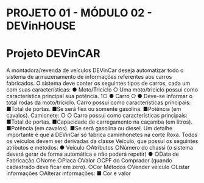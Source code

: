 # PROJETO 01 - MÓDULO 02 - DEVinHOUSE

# Projeto DEVinCAR



A montadora/revenda de veículos DEVinCar deseja automatizar todo o sistema de
armazenamento de informações referentes aos carros fabricados. O sistema deve conter os
seguintes tipos de carros, cada um com suas características:
●
Moto/Triciclo
○
Uma moto/triciclo possui como característica principal sua potência.
1○
●
Carro
○
●
Deve-se informar o total rodas da moto/triciclo.
Carro possui como características principais:
■Total de portas.
■Se será flex ou somente gasolina.
■Potência (em cavalos).
Camionete:
○
○
Carro possui como características principais:
■Total de portas.
■Capacidade de carregamento na caçamba (em litros).
■Potência (em cavalos).
■Se será gasolina ou diesel.
Um detalhe importante é que a DEVinCar só fabrica caminhonetes na corte
Roxa.
Todos os veículos devem ser derivadas da classe Veículo, que possui os seguintes atributos e
métodos:
●
Veículo
○Atributos
○Número do chassi (o sistema deverá gerar de forma automática e não poderá
repetir)
●
○Data de Fabricação
○Nome
○Placa
○Valor
○CPF do Comprador (quando cadastrado deve ficar em zero).
○Cor
Métodos
○Vender veículo
○Listar informações
○Alterar informações:
■
Cor e valor